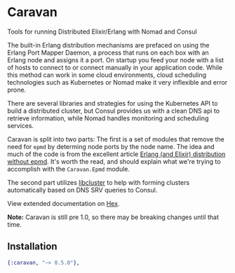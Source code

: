 # Caravan

Tools for running Distributed Elixir/Erlang with Nomad and Consul

The built-in Erlang distribution mechanisms are prefaced on using the Erlang
Port Mapper Daemon, a process that runs on each box with an Erlang node and
assigns it a port. On startup you feed your node with a list of hosts to
connect to or connect manually in your application code. While this method
can work in some cloud environments, cloud scheduling technologies such as
Kubernetes or Nomad make it very inflexible and error prone.

There are several libraries and strategies for using the Kubernetes API to
build a distributed cluster, but Consul provides us with a clean DNS api to
retrieve information, while Nomad handles monitoring and scheduling services.

Caravan is split into two parts: The first is a set of modules that remove the
need for `epmd` by determing node ports by the node name. The idea and much of
the code is from the excellent article [Erlang (and Elixir) distribution
without
epmd](https://www.erlang-solutions.com/blog/erlang-and-elixir-distribution-without-epmd.html).
It's worth the read, and should explain what we're trying to accomplish with
the `Caravan.Epmd` module.

The second part utilizes [libcluster](https://github.com/bitwalker/libcluster)
to help with forming clusters automatically based on DNS SRV queries to
Consul.

View extended documentation on [Hex](https://hexdocs.pm/caravan/0.5.0).

**Note:** Caravan is still pre 1.0, so there may be breaking changes until
that time.

## Installation

```elixir
{:caravan, "~> 0.5.0"},
```


